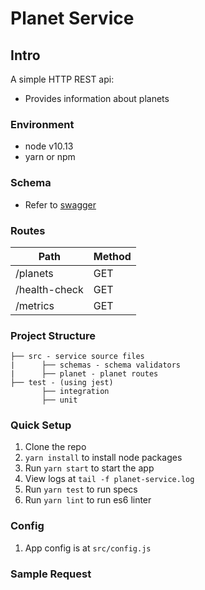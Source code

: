 # Planet Service

## Intro

A simple HTTP REST api:
- Provides information about planets

### Environment
- node v10.13
- yarn or npm

### Schema
- Refer to [swagger](swagger.yaml)

### Routes

| Path                         | Method |
| ---------------------------- | ------ |
| /planets                     | GET    |
| /health-check                | GET    |
| /metrics                     | GET    |

### Project Structure

```
├── src - service source files
|      ├── schemas - schema validators
|      ├── planet - planet routes
├── test - (using jest)
       ├── integration
       ├── unit
```

### Quick Setup

1. Clone the repo
2. `yarn install` to install node packages
3. Run `yarn start` to start the app
4. View logs at `tail -f planet-service.log`
5. Run `yarn test` to run specs
6. Run `yarn lint` to run es6 linter

### Config

1. App config is at `src/config.js`

### Sample Request

```

```
